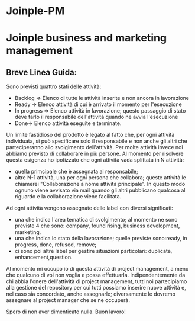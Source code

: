 # Joinple-PM
# Joinple business and marketing management

## Breve Linea Guida:

Sono previsti quattro stati delle attività:
* Backlog => Elenco di tutte le attività inserite e non ancora in lavorazione
* Ready => Elenco attività di cui è arrivato il momento per l'esecuzione
* In progress => Elenco attività in lavorazione; questo passaggio di stato deve farlo il responsabile dell'attività quando ne avvia l'esecuzione
* Done=> Elenco attività eseguite e terminate.

Un limite fastidioso del prodotto è legato al fatto che, per ogni attività individuata, si può specificare solo il responsabile e non anche gli altri che parteciperanno allo svolgimento dell'attività. 
Per molte attività invece noi abbiamo previsto di collaborare in più persone. 
Al momento per risolvere questa esigenza ho ipotizzato che ogni attività vada splittata in N attività: 
* quella primcipale che è assegnata al responsabile; 
* altre N-1 attività, una per ogni persona che collabora; queste attività le chiamerei "Collaborazione a nome attività principale". 
In questo modo ognuno viene avvisato via mail quando gli altri pubblicano qualcosa al riguardo e la collaborazione viene facilitata.

Ad ogni attività vengono assegnate delle label con diversi significati:
* una che indica l'area tematica di svolgimento; al momento ne sono previste 4 che sono: company, found rising, business development, marketing. 
* una che indica lo stato della lavorazione; quelle previste sono:ready, in progress, done, refused, remove;
* ci sono poi altre label per gestire situazioni particolari: duplicate, enhancement,question.

Al momento mi occupo io di questa attività di project management, a meno che qualcuno di voi non voglia e possa effettuarla.
Indipendentemente da chi abbia l'onere dell'attività di project management, tutti noi partecipiamo alla gestione del repository per cui tutti possiamo inserire nuove attività e, nel caso sia concordato, anche assegnarle; diversamente le dovremo assegnare al project manager che se ne occuperà.

Spero di non aver dimenticato nulla. Buon lavoro!

